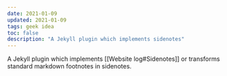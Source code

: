 ```yaml
---
date: 2021-01-09
updated: 2021-01-09
tags: geek idea
toc: false
description: "A Jekyll plugin which implements sidenotes"
---
```

A Jekyll plugin which implements [[Website log#Sidenotes]] or transforms standard markdown footnotes in sidenotes.
